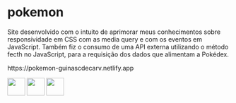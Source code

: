 # pokemon
<p>Site desenvolvido com o intuito de aprimorar meus conhecimentos sobre responsividade em CSS com as media query e com os eventos em JavaScript. Também fiz o consumo de uma API externa utilizando o método fecth no JavaScript, para a requisição dos dados que alimentam a Pokédex.</p>
<p>https://pokemon-guinascdecarv.netlify.app</p>
<div>
 	<img align="center" heigth="30" width="40" src="https://cdn.jsdelivr.net/gh/devicons/devicon/icons/javascript/javascript-original.svg"/>
	<img align="center" heigth="30" width="40" src="https://cdn.jsdelivr.net/gh/devicons/devicon/icons/html5/html5-original.svg"/>
    	<img align="center" heigth="30" width="40" src="https://cdn.jsdelivr.net/gh/devicons/devicon/icons/css3/css3-original.svg"/>
 </div>
